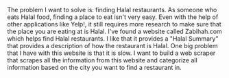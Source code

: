 The problem I want to solve is: finding Halal restaurants. As someone who eats Halal food, finding a place to eat isn't very easy. Even with the help of other applications like Yelp!, it still requires more research to make sure that the place you are eating at is Halal. I've found a website called Zabihah.com which helps find Halal restaurants. I like that it provides a "Halal Summary" that provides a description of how the restaurant is Halal. One big problem that I have with this website is that it is slow. I want to build a web scraper that scrapes all the information from this website and categorize all information based on the city you want to find a restaurant in. 
